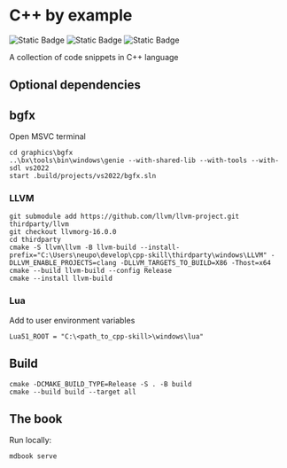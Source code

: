 # C++ by example

![Static Badge](https://img.shields.io/badge/cpp-11-6BBAEC)
![Static Badge](https://img.shields.io/badge/cpp-17-6987C9)
![Static Badge](https://img.shields.io/badge/cpp-20-B388EB)


A collection of code snippets in C++ language

## Optional dependencies

## bgfx

Open MSVC terminal

```
cd graphics\bgfx
..\bx\tools\bin\windows\genie --with-shared-lib --with-tools --with-sdl vs2022
start .build/projects/vs2022/bgfx.sln
```

### LLVM

```
git submodule add https://github.com/llvm/llvm-project.git thirdparty/llvm
git checkout llvmorg-16.0.0
cd thirdparty
cmake -S llvm\llvm -B llvm-build --install-prefix="C:\Users\neupo\develop\cpp-skill\thirdparty\windows\LLVM" -DLLVM_ENABLE_PROJECTS=clang -DLLVM_TARGETS_TO_BUILD=X86 -Thost=x64
cmake --build llvm-build --config Release
cmake --install llvm-build
```

### Lua

Add to user environment variables

```
Lua51_ROOT = "C:\<path_to_cpp-skill>\windows\lua"
```


## Build

```
cmake -DCMAKE_BUILD_TYPE=Release -S . -B build
cmake --build build --target all
```

## The book

Run locally:

```
mdbook serve
```